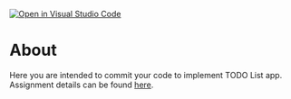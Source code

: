 [![Open in Visual Studio Code](https://classroom.github.com/assets/open-in-vscode-f059dc9a6f8d3a56e377f745f24479a46679e63a5d9fe6f495e02850cd0d8118.svg)](https://classroom.github.com/online_ide?assignment_repo_id=5866884&assignment_repo_type=AssignmentRepo)
# About
Here you are intended to commit your code to implement TODO List app. Assignment details can be found [here](assignment/assignment.md).
